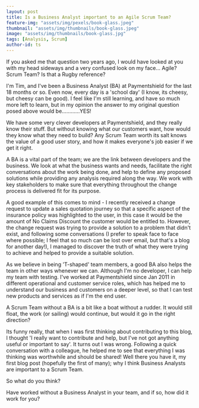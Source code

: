```yaml
---
layout: post
title: Is a Business Analyst important to an Agile Scrum Team?
feature-img: "assets/img/pexels/book-glass.jpeg"
thumbnail: "assets/img/thumbnails/book-glass.jpeg"
image: "assets/img/thumbnails/book-glass.jpg"
tags: [Analysis, Scrum]
author-id: ts
---
```


If you asked me that question two years ago, I would have looked at you with my head sideways and a very confused look on my face… Agile? Scrum Team? Is that a Rugby reference?

I'm Tim, and I've been a Business Analyst (BA) at Paymentshield for the last 18 months or so. Even now, every day is a 'school day' (I know, its cheesy, but cheesy can be good). I feel like I'm still learning, and have so much more left to learn, but in my opinion the answer to my original question posed above would be…………YES! 

We have some very clever developers at Paymentshield, and they really know their stuff. But without knowing what our customers want, how would they know what they need to build? Any Scrum Team worth its salt knows the value of a good user story, and how it makes everyone's job easier if we get it right.

A BA is a vital part of the team; we are the link between developers and the business. We look at what the business wants and needs, facilitate the right conversations about the work being done, and help to define any proposed solutions while providing any analysis required along the way. We work with key stakeholders to make sure that everything throughout the change process is delivered fit for its purpose.

A good example of this comes to mind - I recently received a change request to update a sales quotation journey so that a specific aspect of the insurance policy was highlighted to the user, in this case it would be the amount of No Claims Discount the customer would be entitled to. However, the change request was trying to provide a solution to a problem that didn't exist, and following some conversations (I prefer to speak face to face where possible; I feel that so much can be lost over email, but that's a blog for another day!), I managed to discover the truth of what they were trying to achieve and helped to provide a suitable solution. 

As we believe in being 'T-shaped' team members, a good BA also helps the team in other ways whenever we can. Although I'm no developer, I can help my team with testing. I've worked at Paymentshield since Jan 2011 in different operational and customer service roles, which has helped me to understand our business and customers on a deeper level, so that I can test new products and services as if I'm the end user.

A Scrum Team without a BA is a bit like a boat without a rudder. It would still float, the work (or sailing) would continue, but would it go in the right direction?

Its funny really, that when I was first thinking about contributing to this blog, I thought 'I really want to contribute and help, but I've not got anything useful or important to say'. It turns out I was wrong. Following a quick conversation with a colleague, he helped me to see that everything I was thinking was worthwhile and should be shared! 
Well there you have it, my first blog post (hopefully the first of many); why I think Business Analysts are important to a Scrum Team. 

So what do you think? 

Have worked without a Business Analyst in your team, and if so, how did it work for you?

